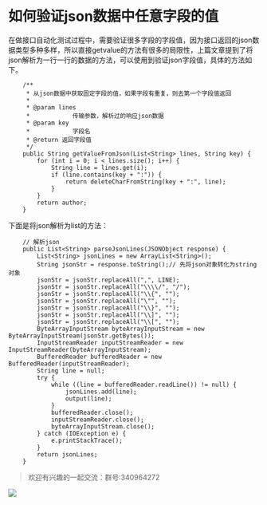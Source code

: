 # 如何验证json数据中任意字段的值
在做接口自动化测试过程中，需要验证很多字段的字段值，因为接口返回的json数据类型多种多样，所以直接getvalue的方法有很多的局限性，上篇文章提到了将json解析为一行一行的数据的方法，可以使用到验证json字段值，具体的方法如下。


```
	/**
	 * 从json数据中获取固定字段的值，如果字段有重复，则去第一个字段值返回
	 * 
	 * @param lines
	 *            传输参数，解析过的响应json数据
	 * @param key
	 *            字段名
	 * @return 返回字段值
	 */
	public String getValueFromJson(List<String> lines, String key) {
		for (int i = 0; i < lines.size(); i++) {
			String line = lines.get(i);
			if (line.contains(key + ":")) {
				return deleteCharFromString(key + ":", line);
			}
		}
		return author;
	}
```
下面是将json解析为list的方法：

```
	// 解析json
	public List<String> parseJsonLines(JSONObject response) {
		List<String> jsonLines = new ArrayList<String>();
		String jsonStr = response.toString();// 先将json对象转化为string对象
		jsonStr = jsonStr.replaceAll(",", LINE);
		jsonStr = jsonStr.replaceAll("\\\\/", "/");
		jsonStr = jsonStr.replaceAll("\\{", "");
		jsonStr = jsonStr.replaceAll("\"", "");
		jsonStr = jsonStr.replaceAll("\\}", "");
		jsonStr = jsonStr.replaceAll("\\]", "");
		jsonStr = jsonStr.replaceAll("\\[", "");
		ByteArrayInputStream byteArrayInputStream = new ByteArrayInputStream(jsonStr.getBytes());
		InputStreamReader inputStreamReader = new InputStreamReader(byteArrayInputStream);
		BufferedReader bufferedReader = new BufferedReader(inputStreamReader);
		String line = null;
		try {
			while ((line = bufferedReader.readLine()) != null) {
				jsonLines.add(line);
				output(line);
			}
			bufferedReader.close();
			inputStreamReader.close();
			byteArrayInputStream.close();
		} catch (IOException e) {
			e.printStackTrace();
		}
		return jsonLines;
	}
```
> 欢迎有兴趣的一起交流：群号:340964272

![](/blog/pic/201712120951590031.png)

<script src="/blog/js/bubbly.js"></script>
<script src="/blog/js/article.js"></script>